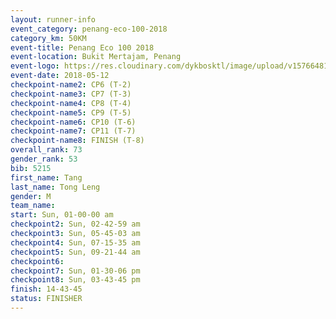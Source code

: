 ```yaml
--- 
layout: runner-info 
event_category: penang-eco-100-2018 
category_km: 50KM 
event-title: Penang Eco 100 2018 
event-location: Bukit Mertajam, Penang 
event-logo: https://res.cloudinary.com/dykbosktl/image/upload/v1576648106/Logo/Logo_lovxhg.jpg 
event-date: 2018-05-12 
checkpoint-name2: CP6 (T-2) 
checkpoint-name3: CP7 (T-3) 
checkpoint-name4: CP8 (T-4) 
checkpoint-name5: CP9 (T-5) 
checkpoint-name6: CP10 (T-6) 
checkpoint-name7: CP11 (T-7) 
checkpoint-name8: FINISH (T-8) 
overall_rank: 73
gender_rank: 53
bib: 5215
first_name: Tang
last_name: Tong Leng
gender: M
team_name: 
start: Sun, 01-00-00 am
checkpoint2: Sun, 02-42-59 am
checkpoint3: Sun, 05-45-03 am
checkpoint4: Sun, 07-15-35 am
checkpoint5: Sun, 09-21-44 am
checkpoint6: 
checkpoint7: Sun, 01-30-06 pm
checkpoint8: Sun, 03-43-45 pm
finish: 14-43-45
status: FINISHER
--- 
```

